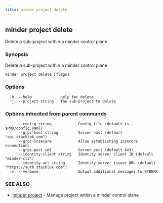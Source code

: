 ```yaml
---
title: minder project delete
---
```

## minder project delete

Delete a sub-project within a minder control plane

### Synopsis

Delete a sub-project within a minder control plane

```
minder project delete [flags]
```

### Options

```
  -h, --help             help for delete
  -j, --project string   The sub-project to delete
```

### Options inherited from parent commands

```
      --config string            Config file (default is $PWD/config.yaml)
      --grpc-host string         Server host (default "api.stacklok.com")
      --grpc-insecure            Allow establishing insecure connections
      --grpc-port int            Server port (default 443)
      --identity-client string   Identity server client ID (default "minder-cli")
      --identity-url string      Identity server issuer URL (default "https://auth.stacklok.com")
  -v, --verbose                  Output additional messages to STDERR
```

### SEE ALSO

* [minder project](minder_project.md)	 - Manage project within a minder control plane

